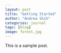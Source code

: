 ```yaml
---
layout: post
title: "Getting Started"
author: "Andrea Shih"
categories: journal
tags: [blog]
image: forest.jpg
---
```

This is a sample post.